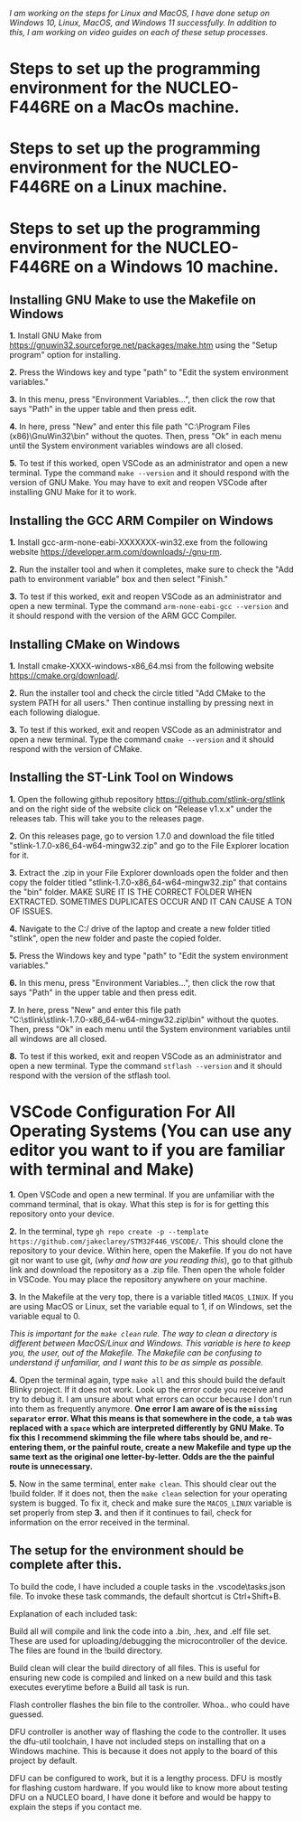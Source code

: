 *I am working on the steps for Linux and MacOS, I have done setup on Windows 10, Linux, MacOS,
and Windows 11 successfully. In addition to this, I am working on video guides on each of these
setup processes.*

# Steps to set up the programming environment for the NUCLEO-F446RE on a MacOs machine.

# Steps to set up the programming environment for the NUCLEO-F446RE on a Linux machine.

# Steps to set up the programming environment for the NUCLEO-F446RE on a Windows 10 machine.

## Installing GNU Make to use the Makefile on Windows

**1.** Install GNU Make from https://gnuwin32.sourceforge.net/packages/make.htm using the 
"Setup program" option for installing.

**2.** Press the Windows key and type "path" to "Edit the system environment variables."

**3.** In this menu, press "Environment Variables...", then click the row that says "Path" in the upper 
table and then press edit. 

**4.** In here, press "New" and enter this file path "C:\Program Files (x86)\GnuWin32\bin" without the 
quotes. Then, press "Ok" in each menu until the System environment variables windows are all closed.

**5.** To test if this worked, open VSCode as an administrator and open a new terminal. Type the 
command `make --version` and it should respond with the version of GNU Make. You may have to exit 
and reopen VSCode after installing GNU Make for it to work.


## Installing the GCC ARM Compiler on Windows 

**1.** Install gcc-arm-none-eabi-XXXXXXX-win32.exe from the following website 
https://developer.arm.com/downloads/-/gnu-rm.

**2.** Run the installer tool and when it completes, make sure to check the 
"Add path to  environment variable" box and then select "Finish."

**3.** To test if this worked, exit and reopen VSCode as an administrator and open a new terminal. Type
the command `arm-none-eabi-gcc --version` and it should respond with the version of the ARM GCC 
Compiler.


## Installing CMake on Windows

**1.** Install cmake-XXXX-windows-x86_64.msi from the following website https://cmake.org/download/.

**2.** Run the installer tool and check the circle titled "Add CMake to the system PATH for all users." 
Then continue installing by pressing next in each following dialogue.

**3.** To test if this worked, exit and reopen VSCode as an administrator and open a new terminal. Type
the command `cmake --version` and it should respond with the version of CMake.


## Installing the ST-Link Tool on Windows

**1.** Open the following github repository https://github.com/stlink-org/stlink and on the right side 
of the website click on "Release v1.x.x" under the releases tab. This will take you to the releases
page.

**2.** On this releases page, go to version 1.7.0 and download the file titled 
"stlink-1.7.0-x86_64-w64-mingw32.zip" and go to the File Explorer location for it.

**3.** Extract the .zip in your File Explorer downloads open the folder and then copy the folder titled
"stlink-1.7.0-x86_64-w64-mingw32.zip" that contains the "bin" folder. MAKE SURE IT IS THE CORRECT 
FOLDER WHEN EXTRACTED. SOMETIMES DUPLICATES OCCUR AND IT CAN CAUSE A TON OF ISSUES.

**4.** Navigate to the C:/ drive of the laptop and create a new folder titled "stlink", open the new 
folder and paste the copied folder.

**5.** Press the Windows key and type "path" to "Edit the system environment variables."

**6.** In this menu, press "Environment Variables...", then click the row that says "Path" in the upper 
table and then press edit. 

**7.** In here, press "New" and enter this file path  
"C:\stlink\stlink-1.7.0-x86_64-w64-mingw32.zip\bin" without the quotes. Then, press "Ok" in each 
menu until the System environment variables until all windows are all closed.

**8.** To test if this worked, exit and reopen VSCode as an administrator and open a new terminal. Type
the command `stflash --version` and it should respond with the version of the stflash tool.

# VSCode Configuration For All Operating Systems (You can use any editor you want to if you are familiar with terminal and Make) 

**1.** Open VSCode and open a new terminal. If you are unfamiliar with the command terminal, that is 
okay. What this step is for is for getting this repository onto your device.

**2.** In the terminal, type `gh repo create -p --template https://github.com/jakeclarey/STM32F446_VSCODE/`. 
This should clone the repository to your device. Within here, open the Makefile. If you do not have git nor 
want to use git, (*why and how are you reading this*), go to that github link and download the repository as 
a .zip file. Then open the whole folder in VSCode. You may place the repository anywhere on your machine.

**3.** In the Makefile at the very top, there is a variable titled `MACOS_LINUX`. If you are using 
MacOS or Linux, set the variable equal to 1, if on Windows, set the variable equal to 0. 

*This is important for the `make clean` rule. The way to clean a directory is different between 
MacOS/Linux and Windows. This variable is here to keep you, the user, out of the Makefile. The Makefile
can be confusing to understand if unfamiliar, and I want this to be as simple as possible.*

**4.** Open the terminal again, type `make all` and this should build the default Blinky project. If it
does not work. Look up the error code you receive and try to debug it. I am unsure about what errors can
occur because I don't run into them as frequently anymore. **One error I am aware of is the 
`missing separator` error. What this means is that somewhere in the code, a `tab` was replaced with a 
`space` which are interpreted differently by GNU Make. To fix this I recommend skimming the file where
tabs should be, and re-entering them, or the painful route, create a new Makefile and type up the same
text as the original one letter-by-letter. Odds are the the painful route is unnecessary.**

**5.** Now in the same terminal, enter `make clean`. This should clear out the !build folder. If it does
not, then the `make clean` selection for your operating system is bugged. To fix it, check and make sure
the `MACOS_LINUX` variable is set properly from step **3.** and then if it continues to fail, check for
information on the error received in the terminal.

## The setup for the environment should be complete after this. 

To build the code, I have included a couple tasks in the .vscode\tasks.json file. To invoke these 
task commands, the default shortcut is Ctrl+Shift+B. 

Explanation of each included task:

Build all will compile and link the code into a .bin, .hex, and .elf file set. These are used for 
uploading/debugging the microcontroller of the device. The files are found in the !build directory.

Build clean will clear the build directory of all files. This is useful for ensuring new code is 
compiled and linked on a new build and this task executes everytime before a Build all task is run.

Flash controller flashes the bin file to the controller. Whoa.. who could have guessed.

DFU controller is another way of flashing the code to the controller. It uses the dfu-util 
toolchain, I have not included steps on installing that on a Windows machine. This is because it 
does not apply to the board of this project by default.

DFU can be configured to work, but it is a lengthy process. DFU is mostly for flashing custom 
hardware. If you would like to know more about testing DFU on a NUCLEO board, I have done it before
and would be happy to explain the steps if you contact me. 
